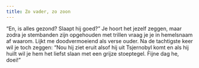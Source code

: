 ```yaml
---
title: Zo vader, zo zoon
---
```

“En, is alles gezond? Slaapt hij goed?” Je hoort het jezelf zeggen, maar zodra je stembanden zijn opgehouden met trillen vraag je je in hemelsnaam af waarom. Lijkt me doodvermoeiend als verse ouder. Na de tachtigste keer wil je toch zeggen: “Nou hij ziet eruit alsof hij uit Tsjernobyl komt en als hij huilt wil je hem het liefst slaan met een grijze stoeptegel. Fijne dag he, doei!”
